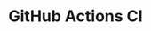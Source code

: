 # GitHub Actions CI






































































































































































































































































































































































































































































































































































































































































































































































































































































































































































































































































































































































































































































































































































































































































































































































































































































































































































































































































































































































































































































































































































































































































































































































































































































































